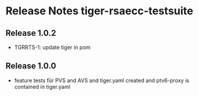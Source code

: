 # Release Notes tiger-rsaecc-testsuite

## Release 1.0.2
- TGRRTS-1: update tiger in pom


## Release 1.0.0
- feature tests für PVS and AVS and tiger.yaml created and ptv6-proxy is contained in tiger.yaml